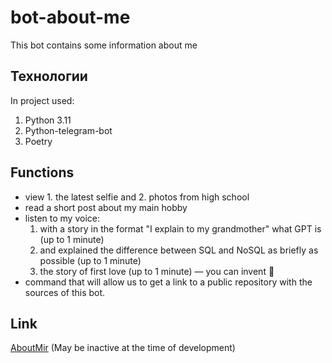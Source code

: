 # bot-about-me
This bot contains some information about me

## Технологии
In project used:
1. Python 3.11
2. Python-telegram-bot
3. Poetry

## Functions
- view 1. the latest selfie and 2. photos from high school
- read a short post about my main hobby
- listen to my voice:
  1. with a story in the format "I explain to my grandmother" what GPT is (up to 1 minute)
  2. and explained the difference between SQL and NoSQL as briefly as possible (up to 1 minute)
  3. the story of first love (up to 1 minute) — you can invent 🤫
- command that will allow us to get a link to a public repository with the sources of this bot.

## Link
[AboutMir](https://t.me/about_mir_bot) (May be inactive at the time of development)

